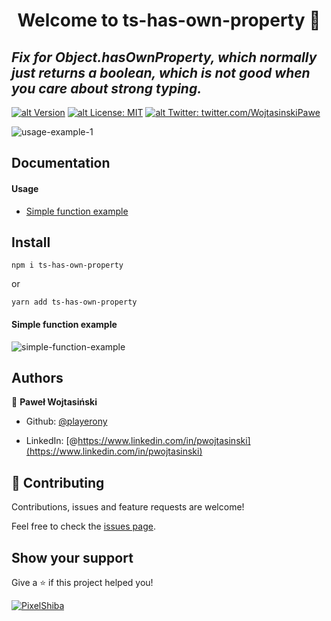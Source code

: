 # <center> Welcome to ts-has-own-property 👋 </center>

## _Fix for Object.hasOwnProperty, which normally just returns a boolean, which is not good when you care about strong typing._

[![alt Version](https://img.shields.io/npm/v/ts-has-own-property?color=blue)](https://www.npmjs.com/package/ts-has-own-property) [![alt License: MIT](https://img.shields.io/badge/License-MIT-yellow.svg)](#)
[![alt Twitter: twitter.com/WojtasinskiPawe](https://img.shields.io/twitter/follow/WojtasinskiPawe.svg?style=social)](https://twitter.com/WojtasinskiPawe)

![usage-example-1](https://i.imgur.com/U8P7rQL.png)

## Documentation

#### Usage

- [Simple function example](#simple-function-example)

## Install

`npm i ts-has-own-property`

or

`yarn add ts-has-own-property`

#### Simple function example

![simple-function-example](https://i.imgur.com/QDADvyl.png)

## Authors

👤 **Paweł Wojtasiński**

- Github: [@playerony](https://github.com/playerony)

- LinkedIn: [@https://www.linkedin.com/in/pwojtasinski](https://www.linkedin.com/in/pwojtasinski)

## [](https://github.com/funtal/has-own-property#-contributing)🤝 Contributing

Contributions, issues and feature requests are welcome!

Feel free to check the [issues page](https://github.com/funtal/has-own-property/issues).

## Show your support

Give a ⭐️ if this project helped you!

[![PixelShiba](https://emoji.gg/assets/emoji/5344-pixelshiba.gif)](https://emoji.gg/emoji/5344-pixelshiba)
